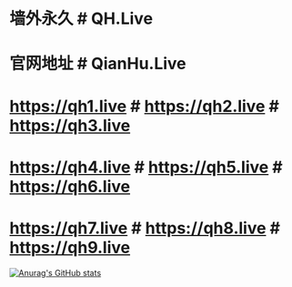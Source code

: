 # 墙外永久 # QH.Live
# 官网地址 # QianHu.Live
# https://qh1.live # https://qh2.live # https://qh3.live
# https://qh4.live # https://qh5.live # https://qh6.live
# https://qh7.live # https://qh8.live # https://qh9.live

[![Anurag's GitHub stats](https://github-readme-stats.vercel.app/api?username=qianhulive)](https://github.com/qianhulive/github-readme-stats)
